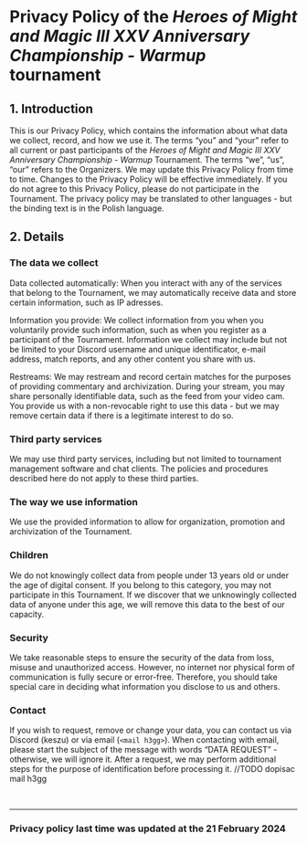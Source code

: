 # Privacy Policy of the *Heroes of Might and Magic III XXV Anniversary Championship - Warmup* tournament

## 1. Introduction

This is our Privacy Policy, which contains the information about what data we collect, record, and how we use it. The terms “you” and “your” refer to all current or past participants of the *Heroes of Might and Magic III XXV Anniversary Championship - Warmup* Tournament. The terms “we”, “us”, “our” refers to the Organizers.
We may update this Privacy Policy from time to time. Changes to the Privacy Policy will be effective immediately. If you do not agree to this Privacy Policy, please do not participate in the Tournament.
The privacy policy may be translated to other languages - but the binding text is in the Polish language.

## 2. Details

### The data we collect

Data collected automatically: When you interact with any of the services that belong to the Tournament, we may automatically receive data and store certain information, such as IP adresses.

Information you provide: We collect information from you when you voluntarily provide such information, such as when you register as a participant of the Tournament. Information we collect may include but not be limited to your Discord username and unique identificator, e-mail address, match reports, and any other content you share with us.

Restreams: We may restream and record certain matches for the purposes of providing commentary and archivization. During your stream, you may share personally identifiable data, such as the feed from your video cam. You provide us with a non-revocable right to use this data - but we may remove certain data if there is a legitimate interest to do so.

### Third party services

We may use third party services, including but not limited to tournament management software and chat clients. The policies and procedures described here do not apply to these third parties.

### The way we use information

We use the provided information to allow for organization, promotion and archivization of the Tournament.

### Children

We do not knowingly collect data from people under 13 years old or under the age of digital consent. If you belong to this category, you may not participate in this Tournament. If we discover that we unknowingly collected data of anyone under this age, we will remove this data to the best of our capacity.

### Security

We take reasonable steps to ensure the security of the data from loss, misuse and unauthorized access. However, no internet nor physical form of communication is fully secure or error-free. Therefore, you should take special care in deciding what information you disclose to us and others.

### Contact

If you wish to request, remove or change your data, you can contact us via Discord (keszu) or via email (`<mail h3gg>`). When contacting with email, please start the subject of the message with words “DATA REQUEST” - otherwise, we will ignore it. After a request, we may perform additional steps for the purpose of identification before processing it. //TODO dopisac mail h3gg

<br/>
<hr>

### Privacy policy last time was updated at the 21 February 2024
